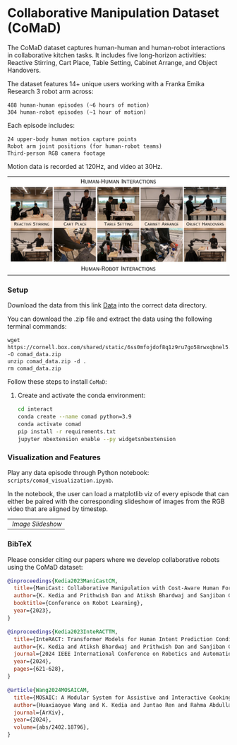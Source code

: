 
# Collaborative Manipulation Dataset (CoMaD)

The CoMaD dataset captures human-human and human-robot interactions in collaborative kitchen tasks. It includes five long-horizon activities: Reactive Stirring, Cart Place, Table Setting, Cabinet Arrange, and Object Handovers.

The dataset features 14+ unique users working with a Franka Emika Research 3 robot arm across:

    488 human-human episodes (~6 hours of motion)
    304 human-robot episodes (~1 hour of motion)

Each episode includes:

    24 upper-body human motion capture points
    Robot arm joint positions (for human-robot teams)
    Third-person RGB camera footage

Motion data is recorded at 120Hz, and video at 30Hz.

 <table border="0">
 <tr align="center">
    <td><img src="docs/tasks.png" alt>
</tr>
</table>

<!-- ### Human-Human Interactions

<table border="0">
 <tr align="center">
    <td><img src="docs/handover_hh.gif" alt>
    <em>Object Handover</em></td>
</tr>
    <tr align="center">
    <td><img src="docs/react_hh.gif" alt>
    <em>Reactive Stirring</em></td>
</tr>
    <tr align="center">
    <td><img src="docs/tabletop_hh.gif" alt>
    <em>Collaborative Table Setting</em></td>
</tr>
</tr>
    <tr align="center">
    <td><img src="docs/cabinet_hh.gif" alt>
    <em>Cabinet Arrange</em></td>
</tr>
</tr>
    <tr align="center">
    <td><img src="docs/cart_hh.gif" alt>
    <em>Cart Pick</em></td>
</tr>
</table>

### Human-Robot Interactions

<table border="0">
 <tr align="center">
    <td><img src="docs/handover_hr.gif" alt>
    <em>Object Handover</em></td>
</tr>
    <tr align="center">
    <td><img src="docs/react_hr.gif" alt>
    <em>Reactive Stirring</em></td>
</tr>
    <tr align="center">
    <td><img src="docs/tabletop_hr.gif" alt>
    <em>Collaborative Table Setting</em></td>
</tr>
</tr>
    <tr align="center">
    <td><img src="docs/cabinet_hr.gif" alt>
    <em>Cabinet Arrange</em></td>
</tr>
</tr>
    <tr align="center">
    <td><img src="docs/cart_hr.gif" alt>
    <em>Cart Pick</em></td>
</tr>
</table> -->

### Setup

Download the data from this link [Data](https://cornell.app.box.com/s/jb0wau30dqotcjsak78ks64ea1o88yan) into the correct data directory.

You can download the .zip file and extract the data using the following terminal commands:
```
wget https://cornell.box.com/shared/static/6ss0mfojdof8q1z9ru7go58rwxqbnel5.zip -O comad_data.zip
unzip comad_data.zip -d .
rm comad_data.zip
```
Follow these steps to install `CoMaD`:

1. Create and activate the conda environment:
   ```bash
   cd interact
   conda create --name comad python=3.9
   conda activate comad
   pip install -r requirements.txt
   jupyter nbextension enable --py widgetsnbextension 
   ```

### Visualization and Features

Play any data episode through Python notebook: ```scripts/comad_visualization.ipynb```.

In the notebook, the user can load a matplotlib viz of every episode that can either be paired with the corresponding slideshow of images from the RGB video that are aligned by timestep.

<table border="0">
    <tr align="center">
    <td><img src="docs/cabinet_hr_img_slide.gif" alt>
    <em>Image Slideshow</em></td>
</tr>
</table>

### BibTeX
Please consider citing our papers where we develop collaborative robots using the CoMaD dataset:

```bibtex
@inproceedings{Kedia2023ManiCastCM,
  title={ManiCast: Collaborative Manipulation with Cost-Aware Human Forecasting},
  author={K. Kedia and Prithwish Dan and Atiksh Bhardwaj and Sanjiban Choudhury},
  booktitle={Conference on Robot Learning},
  year={2023},
}
```

```bibtex
@inproceedings{Kedia2023InteRACTTM,
  title={InteRACT: Transformer Models for Human Intent Prediction Conditioned on Robot Actions},
  author={K. Kedia and Atiksh Bhardwaj and Prithwish Dan and Sanjiban Choudhury},
  journal={2024 IEEE International Conference on Robotics and Automation (ICRA)},
  year={2024},
  pages={621-628},
}
```

```bibtex
@article{Wang2024MOSAICAM,
  title={MOSAIC: A Modular System for Assistive and Interactive Cooking},
  author={Huaxiaoyue Wang and K. Kedia and Juntao Ren and Rahma Abdullah and Atiksh Bhardwaj and Angela Chao and Kelly Y Chen and Nathaniel Chin and Prithwish Dan and Xinyi Fan and Gonzalo Gonzalez-Pumariega and Aditya Kompella and Maximus Adrian Pace and Yash Sharma and Xiangwan Sun and Neha Sunkara and Sanjiban Choudhury},
  journal={ArXiv},
  year={2024},
  volume={abs/2402.18796},
}
```
